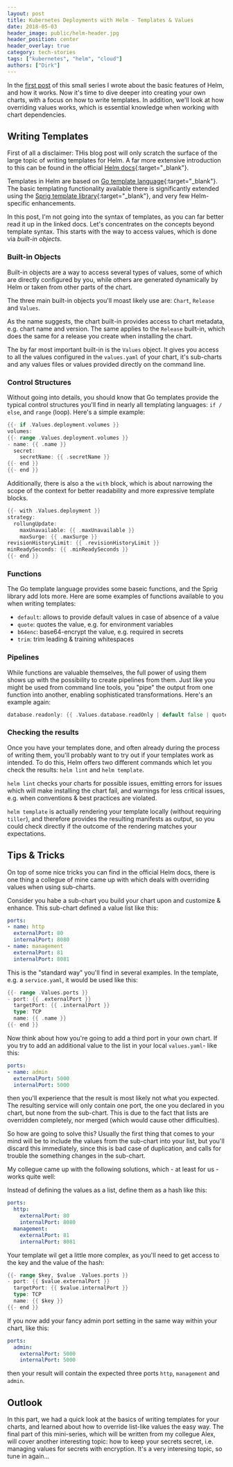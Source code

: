 ```yaml
---
layout: post
title: Kubernetes Deployments with Helm - Templates & Values
date: 2018-05-03
header_image: public/helm-header.jpg
header_position: center
header_overlay: true
category: tech-stories
tags: ["kubernetes", "helm", "cloud"]
authors: ["Dirk"]
---
```


In the [first post](/blog/tech-stories/kubernetes-deployments-with-helm) of this small series I wrote about the basic
features of Helm, and how it works.
Now it's time to dive deeper into creating your own charts, with a focus on how to write templates.
In addition, we'll look at how overriding values works, which is essential knowledge when working with chart
dependencies.

## Writing Templates

First of all a disclaimer: THis blog post will only scratch the surface of the large topic of writing templates for
Helm.
A far more extensive introduction to this can be found in the official
[Helm docs](https://docs.helm.sh/chart_template_guide){:target="_blank"}.

Templates in Helm are based on [Go template language](https://godoc.org/text/template){:target="_blank"}.
The basic templating functionality available there is significantly extended using the
[Sprig template library](https://godoc.org/github.com/Masterminds/sprig){:target="_blank"}, and very few
Helm-specific enhancements.

In this post, I'm not going into the syntax of templates, as you can far better read it up in the linked docs.
Let's concentrates on the concepts beyond template syntax.
This starts with the way to access values, which is done via _built-in objects_.

### Built-in Objects

Built-in objects are a way to access several types of values, some of which are directly configured by you, while
others are generated dynamically by Helm or taken from other parts of the chart.

The three main built-in objects you'll moast likely use are: `Chart`, `Release` and `Values`.

As the name suggests, the chart built-in provides access to chart metadata, e.g. chart name and version. The same
applies to the `Release` built-in, which does the same for a release you create when installing the chart.

The by far most important built-in is the `Values` object. It gives you access to all the values configured in the
`values.yaml` of your chart, it's sub-charts and any values files or values provided directly on the command line.

### Control Structures

Without going into details, you should know that Go templates provide the typical control structures you'll find in
nearly all templating languages: `if / else`, and `range` (loop). Here's a simple example:

```go
{{- if .Values.deployment.volumes }}
volumes:
{{- range .Values.deployment.volumes }}
- name: {{ .name }}
  secret:
    secretName: {{ .secretName }}
{{- end }}
{{- end }}
```

Additionally, there is also a the `with` block, which is about narrowing the scope of the context for better
readability and more expressive template blocks.

```go
{{- with .Values.deployment }}
strategy:
  rollungUpdate:
    maxUnavailable: {{ .maxUnavailable }}
    maxSurge: {{ .maxSurge }}
revisionHistoryLimit: {{ .revisionHistoryLimit }}
minReadySeconds: {{ .minReadySeconds }}
{{- end }}
```

### Functions

The Go template language provides some baseic functions, and the Sprig library add lots more.
Here are some examples of functions available to you when writing templates:

- `default`: allows to provide default values in case of absence of a value
- `quote`: quotes the value, e.g. for environment variables
- `b64enc`: base64-encrypt the value, e.g. required in secrets
- `trim`: trim leading & training whitespaces

### Pipelines

While functions are valuable themselves, the full power of using them shows up with the possibility to create pipelines
from them.
Just like you might be used from command line tools, you "pipe" the output from one function into another, enabling
sophisticated transformations.
Here's an example again:

```go
database.readonly: {{ .Values.database.readOnly | default false | quote | base64enc }}
```

### Checking the results

Once you have your templates done, and often already during the process of writing them, you'll probably want to try
out if your templates work as intended.
To do this, Helm offers two different commands which let you check the results: `helm lint` and `helm template`.

`helm lint` checks your charts for possible issues, emitting errors for issues which will  make installing the chart
fail, and warnings for less critical issues, e.g. when conventions & best practices are violated.

`helm template` is actually rendering your template locally (without requiring `tiller`), and therefore provides the
resulting manifests as output, so you could check directly if the outcome of the rendering matches your expectations.

## Tips & Tricks

On top of some nice tricks you can find in the official Helm docs, there is one thing a collegue of mine came up with
which deals with overriding values when using sub-charts.

Consider you habe a sub-chart you build your chart upon and customize & enhance.
This sub-chart defined a value list like this:

```yaml
ports:
- name: http
  externalPort: 80
  internalPort: 8080
- name: management
  externalPort: 81
  internalPort: 8081
```

This is the "standard way" you'll find in several examples.
In the template, e.g. a `service.yaml`, it would be used like this:

```go
{{- range .Values.ports }}
- port: {{ .externalPort }}
  targetPort: {{ .internalPort }}
  type: TCP
  name: {{ .name }}
{{- end }}
```

Now think about how you're going to add a third port in your own chart.
If you try to add an additional value to the list in your local `values.yaml`- like this:

```yaml
ports:
- name: admin
  externalPort: 5000
  internalPort: 5000
```

then you'll experience that the result is most likely not what you expected.
The resulting service will only contain one port, the one you declared in you chart, but none from the sub-chart.
This is due to the fact that lists are overridden completely, nor merged (which would cause other difficulties).

So how are going to solve this? Usually the first thing that comes to your mind will be to include the values from the
sub-chart into your list, but you'll discard this immediately, since this is bad case of duplication, and calls for
trouble the something changes in the sub-chart.

My collegue came up with the following solutions, which - at least for us - works quite well:

Instead of defining the values as a list, define them as a hash like this:

```yaml
ports:
  http:
    externalPort: 80
    internalPort: 8080
  management:
    externalPort: 81
    internalPort: 8081
```

Your template wil get a little more complex, as you'll need to get access to the key and the value of the hash:

```go
{{- range $key, $value .Values.ports }}
- port: {{ $value.externalPort }}
  targetPort: {{ $value.internalPort }}
  type: TCP
  name: {{ $key }}
{{- end }}
```

If you now add your fancy admin port setting in the same way within your chart, like this:

```yaml
ports:
  admin:
    externalPort: 5000
    internalPort: 5000
```

then your result will contain the expected three ports `http`, `management` and `admin`.

## Outlook

In this part, we had a quick look at the basics of writing templates for your charts, and learned about how to override
list-like values the easy way.
The final part of this mini-series, which will be written from my collegue Alex, will cover another interesting topic:
how to keep your secrets secret, i.e. managing values for secrets with encryption.
It's a very interesing topic, so tune in again...
